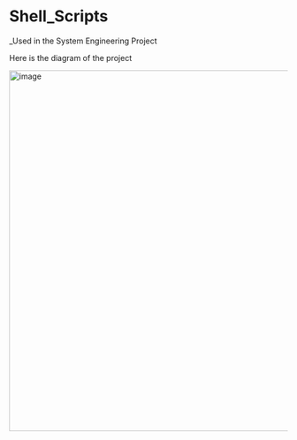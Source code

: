 # Shell_Scripts
_Used in the System Engineering Project


Here is the diagram of the project

<img width="652" alt="image" src="https://user-images.githubusercontent.com/75608861/136958632-4ddf703c-f958-4749-b813-3039d1a313a5.png">

